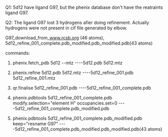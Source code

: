 Q1: 5d12 have ligand G97, but the phenix database don't have the reatraints ligand G97.

Q2: The ligand G97 lost 3 hydrogens afier doing refinement. Actually hydrogens were not present in cif file generated by elbow.

G97_download_from_www.rcsb.org (46 atoms), 5d12_refine_001_complete.pdb_modified.pdb_modified.pdb(43 atoms)

commands:

1. phenix.fetch_pdb 5d12 --mtz     ----5d12.pdb 5d12.mtz

2. phenix.refine 5d12.pdb 5d12.mtz    ----5d12_refine_001.pdb 5d12_refine_001.mtz

3. qr.finalise 5d12_refine_001.pdb    ----5d12_refine_001_complete.pdb

4. phenix.pdbtools 5d12_refine_001_complete.pdb modify.selection="element H" occupancies.set=0     ----5d12_refine_001_complete.pdb_modified.pdb

5. phenix.pdbtools 5d12_refine_001_complete.pdb_modified.pdb keep="resname G97" ----5d12_refine_001_complete.pdb_modified.pdb_modified.pdb(43 atoms)
